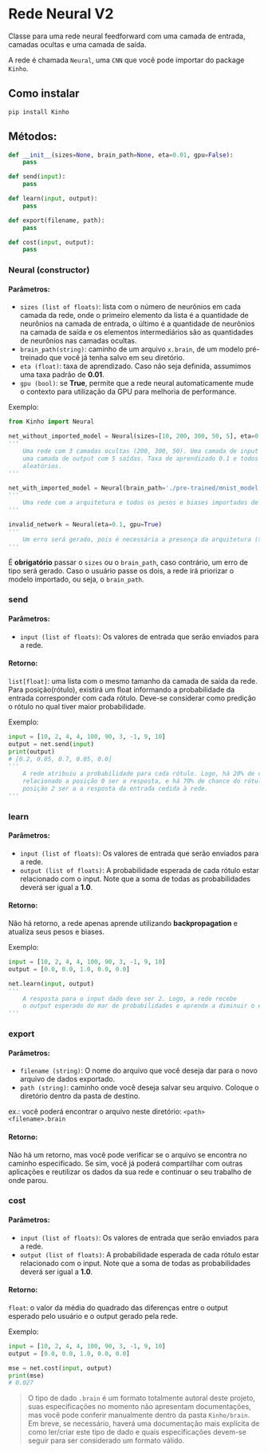 # Rede Neural V2
Classe para uma rede neural feedforward com uma camada de entrada, camadas ocultas e uma camada de saída.

A rede é chamada `Neural`, uma `CNN` que você pode importar do package `Kinho`.

## Como instalar
```
pip install Kinho
```

## Métodos:
```py
def __init__(sizes=None, brain_path=None, eta=0.01, gpu=False):
    pass

def send(input):
    pass

def learn(input, output):
    pass

def export(filename, path):
    pass

def cost(input, output):
    pass
```

### Neural (constructor)

#### Parâmetros:
- `sizes (list of floats)`: lista com o número de neurônios em cada camada da rede, onde o primeiro elemento da lista é a quantidade de neurônios na camada de entrada, o último é a quantidade de neurônios na camada de saída e os elementos intermediários são as quantidades de neurônios nas camadas ocultas.
- `brain_path(string)`: caminho de um arquivo `x.brain`, de um modelo pré-treinado que você já tenha salvo em seu diretório.
- `eta (float)`: taxa de aprendizado. Caso não seja definida, assumimos uma taxa padrão de __0.01__.
- `gpu (bool)`: se __True__, permite que a rede neural automaticamente mude o contexto para utilização da GPU para melhoria de performance.

Exemplo:
```py
from Kinho import Neural

net_without_imported_model = Neural(sizes=[10, 200, 300, 50, 5], eta=0.1, gpu=True)
'''
    Uma rede com 3 camadas ocultas (200, 300, 50). Uma camada de input com 10 entradas e,
    uma camada de output com 5 saídas. Taxa de aprendizado 0.1 e todos os pesos sinápticos
    aleatórios.
'''

net_with_imported_model = Neural(brain_path='./pre-trained/mnist_model.brain', eta=0.1, gpu=True)
'''
    Uma rede com a arquitetura e todos os pesos e biases importados de um modelo previamente treinado dentro do caminho <brain_path>.
'''

invalid_network = Neural(eta=0.1, gpu=True)
'''
    Um erro será gerado, pois é necessária a presença da arquitetura (sizes) ou modelo pré-treinado (brain_path).
'''
```

É __obrigatório__ passar o `sizes` ou o `brain_path`, caso contrário, um erro de tipo será gerado. Caso o usuário passe os dois, a rede irá priorizar o modelo importado, ou seja, o `brain_path`.

### send

#### Parâmetros:
- `input (list of floats)`: Os valores de entrada que serão enviados para a rede.

#### Retorno:
`list[float]`: uma lista com o mesmo tamanho da camada de saída da rede. Para posição(rótulo), existirá um float informando a probabilidade da entrada corresponder com cada rótulo. Deve-se considerar como predição o rótulo no qual tiver maior probabilidade.

Exemplo:
```py
input = [10, 2, 4, 4, 100, 90, 3, -1, 9, 10]
output = net.send(input)
print(output)
# [0.2, 0.05, 0.7, 0.05, 0.0]
'''
    A rede atribuiu a probabilidade para cada rótulo. Logo, há 20% de chance do rótulo
    relacionado a posição 0 ser a resposta, e há 70% de chance do rótulo relacionado a
    posição 2 ser a a resposta da entrada cedida à rede.
'''
```

### learn

#### Parâmetros:
- `input (list of floats)`: Os valores de entrada que serão enviados para a rede.
- `output (list of floats)`: A probabilidade esperada de cada rótulo estar relacionado com o input. Note que a soma de todas as probabilidades deverá ser igual a __1.0__.

#### Retorno:
Não há retorno, a rede apenas aprende utilizando __backpropagation__ e atualiza seus pesos e biases.

Exemplo:
```py
input = [10, 2, 4, 4, 100, 90, 3, -1, 9, 10]
output = [0.0, 0.0, 1.0, 0.0, 0.0]

net.learn(input, output)
'''
    A resposta para o input dado deve ser 2. Logo, a rede recebe
    o output esperado do mar de probabilidades e aprende a diminuir o erro.
'''
```

### export

#### Parâmetros:
- `filename (string)`: O nome do arquivo que você deseja dar para o novo arquivo de dados exportado.
- `path (string)`: caminho onde você deseja salvar seu arquivo. Coloque o diretório dentro da pasta de destino.

ex.: você poderá encontrar o arquivo neste diretório: `<path><filename>.brain`

#### Retorno:
Não há um retorno, mas você pode verificar se o arquivo se encontra no caminho especificado. Se sim, você já poderá compartilhar com outras aplicações e reutilizar os dados da sua rede e continuar o seu trabalho de onde parou.

### cost

#### Parâmetros:
- `input (list of floats)`: Os valores de entrada que serão enviados para a rede.
- `output (list of floats)`: A probabilidade esperada de cada rótulo estar relacionado com o input. Note que a soma de todas as probabilidades deverá ser igual a __1.0__.

#### Retorno:
`float`: o valor da média do quadrado das diferenças entre o output esperado pelo usuário e o output gerado pela rede.

Exemplo:
```py
input = [10, 2, 4, 4, 100, 90, 3, -1, 9, 10]
output = [0.0, 0.0, 1.0, 0.0, 0.0]

mse = net.cost(input, output)
print(mse)
# 0.027
```

> O tipo de dado `.brain` é um formato totalmente autoral deste projeto, suas especificações no momento não apresentam documentações, mas você pode conferir manualmente dentro da pasta `Kinho/brain`. Em breve, se necessário, haverá uma documentação mais explícita de como ler/criar este tipo de dado e quais especificações devem-se seguir para ser considerado um formato válido.
